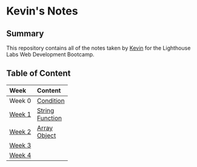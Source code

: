 # Kevin's Notes

## Summary 

This repository contains all of the notes taken by [Kevin](https://github.com/TinyMito) for the Lighthouse Labs Web Development Bootcamp.

## Table of Content
| Week   | Content |
| :------ | :------- |
| Week 0 | [Condition](condition.md) |
| [Week 1](week1.md) | [String](string.md)<br>[Function](function.md) |
| [Week 2](week2.md) | [Array](array.md)<br>[Object](object.md) |
| [Week 3](week3.md) |  |
| [Week 4](week4.md) |  |